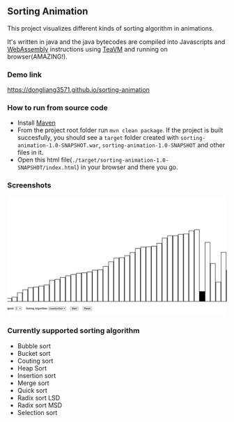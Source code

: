 ## Sorting Animation

This project visualizes different kinds of sorting algorithm in animations.

It's written in java and the java bytecodes are compiled into Javascripts and [WebAssembly](https://webassembly.org) instructions using [TeaVM](https://teavm.org) and running on browser(AMAZING!).

### Demo link

https://dongliang3571.github.io/sorting-animation

### How to run from source code

- Install [Maven](https://maven.apache.org/download.cgi)
- From the project root folder run `mvn clean package`. If the project is built succesfully, you should see a `target` folder created with `sorting-animation-1.0-SNAPSHOT.war`, `sorting-animation-1.0-SNAPSHOT` and other files in it.
- Open this html file(`./target/sorting-animation-1.0-SNAPSHOT/index.html`) in your browser and there you go.

### Screenshots

![snapshot1](https://github.com/dongliang3571/sorting-animation/blob/master/images/image1.png?raw=true)

### Currently supported sorting algorithm
- Bubble sort
- Bucket sort
- Couting sort
- Heap Sort
- Insertion sort
- Merge sort
- Quick sort
- Radix sort LSD
- Radix sort MSD
- Selection sort
